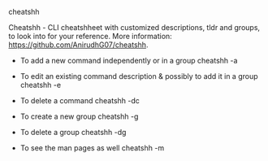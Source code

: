 cheatshh

Cheatshh - CLI cheatshheet with customized descriptions, tldr and groups, to look into for your reference.
More information: <https://github.com/AnirudhG07/cheatshh>.

- To add a new command independently or in a group
    cheatshh -a

- To edit an existing command description & possibly to add it in a group
    cheatshh -e

- To delete a command 
    cheatshh -dc

- To create a new group
    cheatshh -g

- To delete a group 
    cheatshh -dg

- To see the man pages as well
    cheatshh -m  
